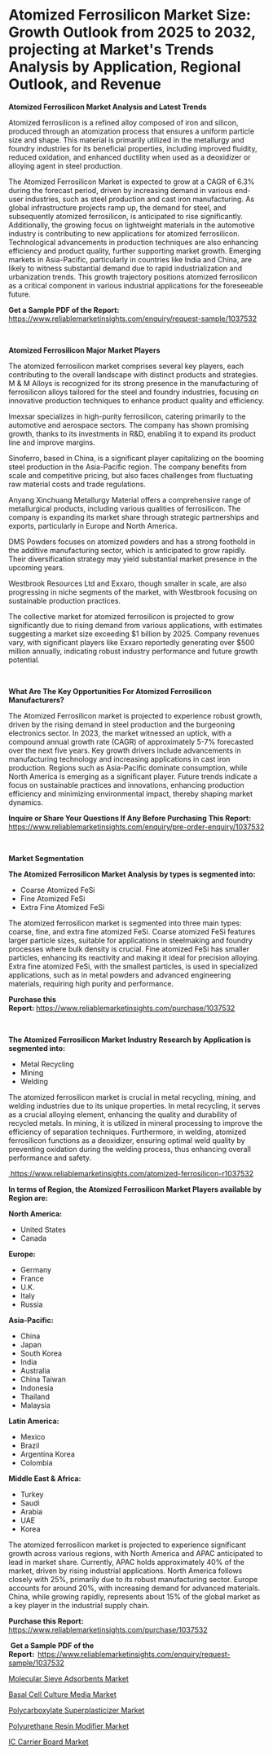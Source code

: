 <p><h1>Atomized Ferrosilicon Market Size: Growth Outlook from 2025 to 2032, projecting at Market's Trends Analysis by Application, Regional Outlook, and Revenue</h1></p><p><strong>Atomized Ferrosilicon Market Analysis and Latest Trends</strong></p>
<p><p>Atomized ferrosilicon is a refined alloy composed of iron and silicon, produced through an atomization process that ensures a uniform particle size and shape. This material is primarily utilized in the metallurgy and foundry industries for its beneficial properties, including improved fluidity, reduced oxidation, and enhanced ductility when used as a deoxidizer or alloying agent in steel production.</p><p>The Atomized Ferrosilicon Market is expected to grow at a CAGR of 6.3% during the forecast period, driven by increasing demand in various end-user industries, such as steel production and cast iron manufacturing. As global infrastructure projects ramp up, the demand for steel, and subsequently atomized ferrosilicon, is anticipated to rise significantly. Additionally, the growing focus on lightweight materials in the automotive industry is contributing to new applications for atomized ferrosilicon. Technological advancements in production techniques are also enhancing efficiency and product quality, further supporting market growth. Emerging markets in Asia-Pacific, particularly in countries like India and China, are likely to witness substantial demand due to rapid industrialization and urbanization trends. This growth trajectory positions atomized ferrosilicon as a critical component in various industrial applications for the foreseeable future.</p></p>
<p><strong>Get a Sample PDF of the Report:&nbsp;</strong> <a href="https://www.reliablemarketinsights.com/enquiry/request-sample/1037532?utm_campaign=2012&utm_medium=2&utm_source=Github&utm_content=ia&utm_term=30012025&utm_id=atomized-ferrosilicon">https://www.reliablemarketinsights.com/enquiry/request-sample/1037532</a></p>
<p>&nbsp;</p>
<p><strong>Atomized Ferrosilicon Major Market Players</strong></p>
<p><p>The atomized ferrosilicon market comprises several key players, each contributing to the overall landscape with distinct products and strategies. M & M Alloys is recognized for its strong presence in the manufacturing of ferrosilicon alloys tailored for the steel and foundry industries, focusing on innovative production techniques to enhance product quality and efficiency. </p><p>Imexsar specializes in high-purity ferrosilicon, catering primarily to the automotive and aerospace sectors. The company has shown promising growth, thanks to its investments in R&D, enabling it to expand its product line and improve margins. </p><p>Sinoferro, based in China, is a significant player capitalizing on the booming steel production in the Asia-Pacific region. The company benefits from scale and competitive pricing, but also faces challenges from fluctuating raw material costs and trade regulations.</p><p>Anyang Xinchuang Metallurgy Material offers a comprehensive range of metallurgical products, including various qualities of ferrosilicon. The company is expanding its market share through strategic partnerships and exports, particularly in Europe and North America.</p><p>DMS Powders focuses on atomized powders and has a strong foothold in the additive manufacturing sector, which is anticipated to grow rapidly. Their diversification strategy may yield substantial market presence in the upcoming years.</p><p>Westbrook Resources Ltd and Exxaro, though smaller in scale, are also progressing in niche segments of the market, with Westbrook focusing on sustainable production practices.</p><p>The collective market for atomized ferrosilicon is projected to grow significantly due to rising demand from various applications, with estimates suggesting a market size exceeding $1 billion by 2025. Company revenues vary, with significant players like Exxaro reportedly generating over $500 million annually, indicating robust industry performance and future growth potential.</p></p>
<p>&nbsp;</p>
<p><strong>What Are The Key Opportunities For Atomized Ferrosilicon Manufacturers?</strong></p>
<p><p>The Atomized Ferrosilicon market is projected to experience robust growth, driven by the rising demand in steel production and the burgeoning electronics sector. In 2023, the market witnessed an uptick, with a compound annual growth rate (CAGR) of approximately 5-7% forecasted over the next five years. Key growth drivers include advancements in manufacturing technology and increasing applications in cast iron production. Regions such as Asia-Pacific dominate consumption, while North America is emerging as a significant player. Future trends indicate a focus on sustainable practices and innovations, enhancing production efficiency and minimizing environmental impact, thereby shaping market dynamics.</p></p>
<p><strong>Inquire or Share Your Questions If Any Before Purchasing This Report:</strong> <a href="https://www.reliablemarketinsights.com/enquiry/pre-order-enquiry/1037532?utm_campaign=2012&utm_medium=2&utm_source=Github&utm_content=ia&utm_term=30012025&utm_id=atomized-ferrosilicon">https://www.reliablemarketinsights.com/enquiry/pre-order-enquiry/1037532</a></p>
<p>&nbsp;</p>
<p><strong>Market Segmentation</strong></p>
<p><strong>The Atomized Ferrosilicon Market Analysis by types is segmented into:</strong></p>
<p><ul><li>Coarse Atomized FeSi</li><li>Fine Atomized FeSi</li><li>Extra Fine Atomized FeSi</li></ul></p>
<p><p>The atomized ferrosilicon market is segmented into three main types: coarse, fine, and extra fine atomized FeSi. Coarse atomized FeSi features larger particle sizes, suitable for applications in steelmaking and foundry processes where bulk density is crucial. Fine atomized FeSi has smaller particles, enhancing its reactivity and making it ideal for precision alloying. Extra fine atomized FeSi, with the smallest particles, is used in specialized applications, such as in metal powders and advanced engineering materials, requiring high purity and performance.</p></p>
<p><strong>Purchase this Report:&nbsp;</strong><a href="https://www.reliablemarketinsights.com/purchase/1037532?utm_campaign=2012&utm_medium=2&utm_source=Github&utm_content=ia&utm_term=30012025&utm_id=atomized-ferrosilicon">https://www.reliablemarketinsights.com/purchase/1037532</a></p>
<p>&nbsp;</p>
<p><strong>The Atomized Ferrosilicon Market Industry Research by Application is segmented into:</strong></p>
<p><ul><li>Metal Recycling</li><li>Mining</li><li>Welding</li></ul></p>
<p><p>The atomized ferrosilicon market is crucial in metal recycling, mining, and welding industries due to its unique properties. In metal recycling, it serves as a crucial alloying element, enhancing the quality and durability of recycled metals. In mining, it is utilized in mineral processing to improve the efficiency of separation techniques. Furthermore, in welding, atomized ferrosilicon functions as a deoxidizer, ensuring optimal weld quality by preventing oxidation during the welding process, thus enhancing overall performance and safety.</p></p>
<p><a href="https://www.reliablemarketinsights.com/atomized-ferrosilicon-r1037532?utm_campaign=2012&utm_medium=2&utm_source=Github&utm_content=ia&utm_term=30012025&utm_id=atomized-ferrosilicon">&nbsp;https://www.reliablemarketinsights.com/atomized-ferrosilicon-r1037532</a></p>
<p><strong>In terms of Region, the Atomized Ferrosilicon Market Players available by Region are:</strong></p>
<p>
    <p> <strong> North America: </strong>
        <ul>
            <li>United States</li>
            <li>Canada</li>
        </ul>
        </p> 
    <p> <strong> Europe: </strong>
        <ul>
            <li>Germany</li>
            <li>France</li>
            <li>U.K.</li>
            <li>Italy</li>
            <li>Russia</li>
        </ul>
        </p> 
    <p> <strong> Asia-Pacific: </strong>
        <ul>
            <li>China</li>
            <li>Japan</li>
            <li>South Korea</li>
            <li>India</li>
            <li>Australia</li>
            <li>China Taiwan</li>
            <li>Indonesia</li>
            <li>Thailand</li>
            <li>Malaysia</li>
        </ul>
        </p> 
    <p> <strong> Latin America: </strong>
        <ul>
            <li>Mexico</li>
            <li>Brazil</li>
            <li>Argentina Korea</li>
            <li>Colombia</li>
        </ul>
        </p> 
    <p> <strong> Middle East & Africa: </strong>
        <ul>
            <li>Turkey</li>
            <li>Saudi</li>
            <li>Arabia</li>
            <li>UAE</li>
            <li>Korea</li>
        </ul>
    </p>
    </p>
<p><p>The atomized ferrosilicon market is projected to experience significant growth across various regions, with North America and APAC anticipated to lead in market share. Currently, APAC holds approximately 40% of the market, driven by rising industrial applications. North America follows closely with 25%, primarily due to its robust manufacturing sector. Europe accounts for around 20%, with increasing demand for advanced materials. China, while growing rapidly, represents about 15% of the global market as a key player in the industrial supply chain.</p></p>
<p><strong>Purchase this Report: </strong><a href="https://www.reliablemarketinsights.com/purchase/1037532?utm_campaign=2012&utm_medium=2&utm_source=Github&utm_content=ia&utm_term=30012025&utm_id=atomized-ferrosilicon">https://www.reliablemarketinsights.com/purchase/1037532</a></p>
<p>&nbsp;<strong>Get a Sample PDF of the Report:&nbsp;&nbsp;</strong><a href="https://www.reliablemarketinsights.com/enquiry/request-sample/1037532?utm_campaign=2012&utm_medium=2&utm_source=Github&utm_content=ia&utm_term=30012025&utm_id=atomized-ferrosilicon">https://www.reliablemarketinsights.com/enquiry/request-sample/1037532</a></p>
<p><strong></strong></p>
<p><p><a href="https://github.com/kimberjam0i/Market-Research-Report-List-1/blob/main/molecular-sieve-adsorbents-market.md?utm_campaign=2012&utm_medium=2&utm_source=Github&utm_content=ia&utm_term=30012025&utm_id=atomized-ferrosilicon">Molecular Sieve Adsorbents Market</a></p><p><a href="https://www.linkedin.com/pulse/basal-cell-culture-media-market-revenue-demand-forecast-101-wc1kc?utm_campaign=2012&utm_medium=2&utm_source=Github&utm_content=ia&utm_term=30012025&utm_id=atomized-ferrosilicon">Basal Cell Culture Media Market</a></p><p><a href="https://github.com/ElviraLeka1962/Market-Research-Report-List-1/blob/main/polycarboxylate-superplasticizer-market.md?utm_campaign=2012&utm_medium=2&utm_source=Github&utm_content=ia&utm_term=30012025&utm_id=atomized-ferrosilicon">Polycarboxylate Superplasticizer Market</a></p><p><a href="https://www.linkedin.com/pulse/polyurethane-resin-modifier-market-research-report-aehdc?utm_campaign=2012&utm_medium=2&utm_source=Github&utm_content=ia&utm_term=30012025&utm_id=atomized-ferrosilicon">Polyurethane Resin Modifier Market</a></p><p><a href="https://www.linkedin.com/pulse/detailed-ic-carrier-board-market-trend-analysis-projected-diigf?utm_campaign=2012&utm_medium=2&utm_source=Github&utm_content=ia&utm_term=30012025&utm_id=atomized-ferrosilicon">IC Carrier Board Market</a></p></p>